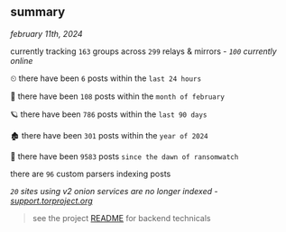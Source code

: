 
## summary
_february 11th, 2024_

currently tracking `163` groups across `299` relays & mirrors - _`100` currently online_

⏲ there have been `6` posts within the `last 24 hours`

🦈 there have been `108` posts within the `month of february`

🪐 there have been `786` posts within the `last 90 days`

🏚 there have been `301` posts within the `year of 2024`

🦕 there have been `9583` posts `since the dawn of ransomwatch`

there are `96` custom parsers indexing posts

_`20` sites using v2 onion services are no longer indexed - [support.torproject.org](https://support.torproject.org/onionservices/v2-deprecation/)_

> see the project [README](https://github.com/joshhighet/ransomwatch#ransomwatch--) for backend technicals
